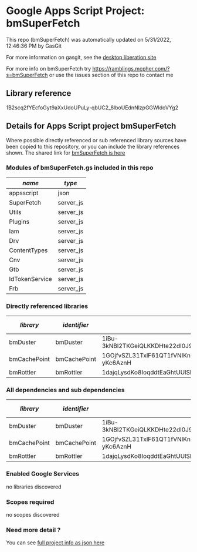 # Google Apps Script Project: bmSuperFetch
This repo (bmSuperFetch) was automatically updated on 5/31/2022, 12:46:36 PM by GasGit

For more information on gasgit, see the [desktop liberation site](https://ramblings.mcpher.com/drive-sdk-and-github/migrategasgit/ "desktop liberation")

For more info on bmSuperFetch try https://ramblings.mcpher.com/?s=bmSuperFetch or use the issues section of this repo to contact me
## Library reference
1B2scq2fYEcfoGyt9aXxUdoUPuLy-qbUC2_8lboUEdnNlzpGGWldoVYg2


## Details for Apps Script project bmSuperFetch
Where possible directly referenced or sub referenced library sources have been copied to this repository, or you can include the library references shown. 
The shared link for [bmSuperFetch is here](https://script.google.com/d/1B2scq2fYEcfoGyt9aXxUdoUPuLy-qbUC2_8lboUEdnNlzpGGWldoVYg2/edit?usp=sharing "open in the GAS IDE")

### Modules of bmSuperFetch.gs included in this repo
*name*|*type*
--- | --- 
appsscript| json
SuperFetch| server_js
Utils| server_js
Plugins| server_js
Iam| server_js
Drv| server_js
ContentTypes| server_js
Cnv| server_js
Gtb| server_js
IdTokenService| server_js
Frb| server_js
### Directly referenced libraries
*library*|*identifier*|*key*|*version*|*dev mode*|*source*|
--- | --- | --- | --- | --- | --- 
bmDuster| bmDuster|1iBu-3kNBl2TKGeiQLKKDHte22dI0J9Z55SwYktpfbXCbxB0yrbG9ngC-|3|no|[here](libraries/bmDuster "library source")
bmCachePoint| bmCachePoint|1GOjfvSZL31TxlF61QT1fVNIKnZw9UeqF_2tkPQ5D1n4BBth-yKc6AznH|2|no|[here](libraries/bmCachePoint "library source")
bmRottler| bmRottler|1dajqLysdKo8IoqddtEaGhtUUlSbtSQ1Agi2K5cXSUm0DxXfLYouSO9yD|11|no|[here](libraries/bmRottler "library source")
### All dependencies and sub dependencies
*library*|*identifier*|*key*|*version*|*dev mode*|*source*|
--- | --- | --- | --- | --- | --- 
bmDuster| bmDuster|1iBu-3kNBl2TKGeiQLKKDHte22dI0J9Z55SwYktpfbXCbxB0yrbG9ngC-|3|no|[here](libraries/bmDuster "library source")
bmCachePoint| bmCachePoint|1GOjfvSZL31TxlF61QT1fVNIKnZw9UeqF_2tkPQ5D1n4BBth-yKc6AznH|2|no|[here](libraries/bmCachePoint "library source")
bmRottler| bmRottler|1dajqLysdKo8IoqddtEaGhtUUlSbtSQ1Agi2K5cXSUm0DxXfLYouSO9yD|11|no|[here](libraries/bmRottler "library source")
### Enabled Google Services
no libraries discovered
### Scopes required
no scopes discovered
### Need more detail ?
You can see [full project info as json here](info.json)
